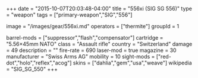 +++
date = "2015-10-07T20:03:48-04:00"
title = "556xi (SIG SG 556)"
type = "weapon"
tags = ["primary-weapon","SIG","556"]

image = "/images/gear/556xi.md"
operators = ["thermite"]
groupId = 1

barrel-mods = ["suppressor","flash","compensator"]
cartridge = "5.56×45mm NATO"
class = "Assault rifle"
country = "Switzerland"
damage = 49
description = ""
fire-rate = 690
laser-mod = true
magazine = 30
manufacturer = "Swiss Arms AG"
mobility = 10
sight-mods = ["red-dot","holo","reflex","acog"]
skins = ["dahlia","gem","usa","weave"]
wikipedia = "SIG_SG_550"
+++
